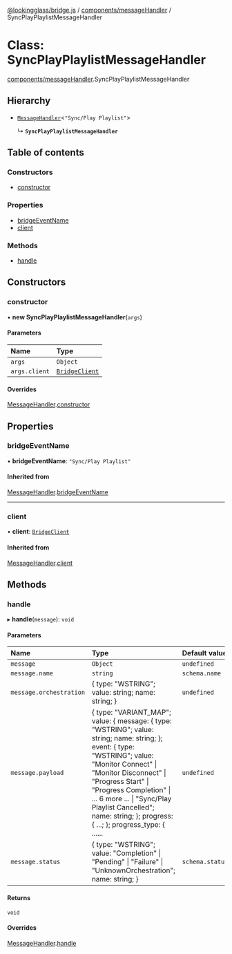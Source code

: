 [@lookingglass/bridge.js](../README.md) / [components/messageHandler](../modules/components_messageHandler.md) / SyncPlayPlaylistMessageHandler

# Class: SyncPlayPlaylistMessageHandler

[components/messageHandler](../modules/components_messageHandler.md).SyncPlayPlaylistMessageHandler

## Hierarchy

- [`MessageHandler`](components_messageHandler.MessageHandler.md)<``"Sync/Play Playlist"``\>

  ↳ **`SyncPlayPlaylistMessageHandler`**

## Table of contents

### Constructors

- [constructor](components_messageHandler.SyncPlayPlaylistMessageHandler.md#constructor)

### Properties

- [bridgeEventName](components_messageHandler.SyncPlayPlaylistMessageHandler.md#bridgeeventname)
- [client](components_messageHandler.SyncPlayPlaylistMessageHandler.md#client)

### Methods

- [handle](components_messageHandler.SyncPlayPlaylistMessageHandler.md#handle)

## Constructors

### constructor

• **new SyncPlayPlaylistMessageHandler**(`args`)

#### Parameters

| Name | Type |
| :------ | :------ |
| `args` | `Object` |
| `args.client` | [`BridgeClient`](client.BridgeClient.md) |

#### Overrides

[MessageHandler](components_messageHandler.MessageHandler.md).[constructor](components_messageHandler.MessageHandler.md#constructor)

## Properties

### bridgeEventName

• **bridgeEventName**: ``"Sync/Play Playlist"``

#### Inherited from

[MessageHandler](components_messageHandler.MessageHandler.md).[bridgeEventName](components_messageHandler.MessageHandler.md#bridgeeventname)

___

### client

• **client**: [`BridgeClient`](client.BridgeClient.md)

#### Inherited from

[MessageHandler](components_messageHandler.MessageHandler.md).[client](components_messageHandler.MessageHandler.md#client)

## Methods

### handle

▸ **handle**(`message`): `void`

#### Parameters

| Name | Type | Default value |
| :------ | :------ | :------ |
| `message` | `Object` | `undefined` |
| `message.name` | `string` | `schema.name` |
| `message.orchestration` | { type: "WSTRING"; value: string; name: string; } | `undefined` |
| `message.payload` | { type: "VARIANT\_MAP"; value: { message: { type: "WSTRING"; value: string; name: string; }; event: { type: "WSTRING"; value: "Monitor Connect" \| "Monitor Disconnect" \| "Progress Start" \| "Progress Completion" \| ... 6 more ... \| "Sync/Play Playlist Cancelled"; name: string; }; progress: { ...; }; progress\_type: { ...... | `undefined` |
| `message.status` | { type: "WSTRING"; value: "Completion" \| "Pending" \| "Failure" \| "UnknownOrchestration"; name: string; } | `schema.status` |

#### Returns

`void`

#### Overrides

[MessageHandler](components_messageHandler.MessageHandler.md).[handle](components_messageHandler.MessageHandler.md#handle)
